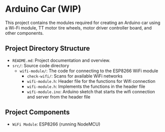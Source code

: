 # Arduino Car (WIP)

This project contains the modules required for creating an Arduino car using a Wi-Fi module, TT motor tire wheels, motor driver controller board, and other components.

## Project Directory Structure

- `README.md`: Project documentation and overview.
- `src/`: Source code directory
    - `wifi-module/`: The code for connecting to the ESP8266 WiFi module
        - `check-wifi/`: Scans for available WiFi networks
        - `wifi-module.h`: Header file for the functions for Wifi connection
        - `wifi-module.h`: Implements the functions in the header file
        - `wifi-module.ino`: Arduino sketch that starts the wifi connection and server from the header file

## Project Components

- `WiFi Module`: ESP8266 (running NodeMCU)




